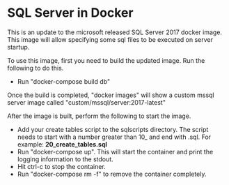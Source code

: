 # SQL Server in Docker

This is an update to the microsoft released SQL Server 2017 docker image.  This image will allow specifying some sql files to be executed on server startup.

To use this image, first you need to build the updated image. Run the following to do this.
- Run "docker-compose build db"

Once the build is completed, "docker images" will show a custom mssql server image called "custom/mssql/server:2017-latest"

After the image is built, perform the following to start the image.
- Add your create tables script to the sqlscripts directory.  The script needs to start with a number greater than 10_ and end with .sql.  For example: **20_create_tables.sql**
- Run "docker-compose up".  This will start the container and print the logging information to the stdout.
- Hit ctrl-c to stop the container.
- Run "docker-compose rm -f" to remove the container completely.
